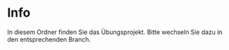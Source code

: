 # Info

In diesem Ordner finden Sie das Übungsprojekt. Bitte wechseln Sie dazu in den entsprechenden Branch.
